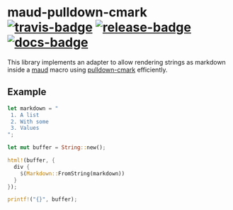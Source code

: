 # maud-pulldown-cmark [![travis-badge][]][travis] [![release-badge][]][cargo] [![docs-badge][]][docs]

This library implements an adapter to allow rendering strings as markdown inside
a [maud][] macro using [pulldown-cmark][] efficiently.

## Example

```rust
let markdown = "
 1. A list
 2. With some
 3. Values
";

let mut buffer = String::new();

html!(buffer, {
  div {
    $(Markdown::FromString(markdown))
  }
});

printf!("{}", buffer);
```

[travis-badge]: https://img.shields.io/travis/Nemo157/maud-pulldown-cmark.svg?style=flat-square
[travis]: https://travis-ci.org/Nemo157/maud-pulldown-cmark
[release-badge]: https://img.shields.io/github/release/Nemo157/maud-pulldown-cmark.svg?style=flat-square
[cargo]: https://crates.io/crates/maud-pulldown-cmark
[docs-badge]: https://img.shields.io/badge/API-docs-blue.svg?style=flat-square
[docs]: https://nemo157.com/maud-pulldown-cmark/
[maud]: https://github.com/lfairy/maud
[pulldown-cmark]: https://github.com/google/pulldown-cmark
